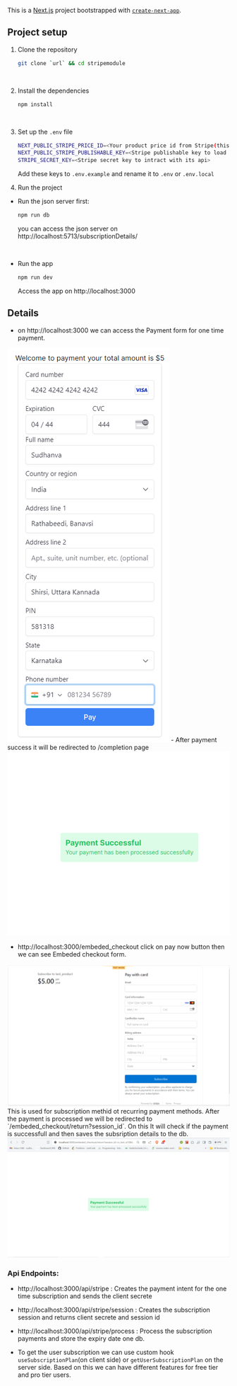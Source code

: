 This is a [Next.js](https://nextjs.org/) project bootstrapped with [`create-next-app`](https://github.com/vercel/next.js/tree/canary/packages/create-next-app).

## Project setup

1. Clone the repository
    ```bash
    git clone `url` && cd stripemodule
    ```
    <br />

2. Install the dependencies
    ```bash
    npm install
    ```
    <br />

3. Set up the `.env` file
    ```bash
    NEXT_PUBLIC_STRIPE_PRICE_ID=<Your product price id from Stripe(this is foor one time payment for a product)>
    NEXT_PUBLIC_STRIPE_PUBLISHABLE_KEY=<Stripe publishable key to load Stripe in thr client side>
    STRIPE_SECRET_KEY=<Stripe secret key to intract with its api>
    ```

    Add these keys to `.env.example` and rename it to `.env` or `.env.local`
    <br />

4. Run the project

- Run the json server first:
    ```bash
    npm run db
    ```
    you can access the json server on http://localhost:5713/subscriptionDetails/

    <br />

- Run the app
    ```bash
    npm run dev
    ```
    Access the app on http://localhost:3000

## Details
- on http://localhost:3000 we can access the Payment form for one time payment.
<img src='./public/onetime-checkout.png'/>
- After payment success it will be redirected to /completion page
<img src='./public/onetime-complete.png' />

- http://localhost:3000/embeded_checkout
    click on pay now button then we can see Embeded checkout form.
<img src='./public/embded-checkout.png' />
    This is used for subscription methid ot recurring payment methods. After the payment is processed we will be redirected to `/embeded_checkout/return?session_id`. On this It will check if the payment is successfull and then saves the subsription details to the db.
<img src='./public/subscription-completion.png'/>

### Api Endpoints:
- http://localhost:3000/api/stripe : Creates the payment intent for the one time subscription and sends the client secrete
- http://localhost:3000/api/stripe/session : Creates the subscription session and returns client secrete and session id
- http://localhost:3000/api/stripe/process : Process the subscription payments and store the expiry date one db.

- To get the user subscription we can use custom hook `useSubscriptionPlan`(on client side) or `getUserSubscriptionPlan` on the server side. Based on this we can have different features for free tier and pro tier users.